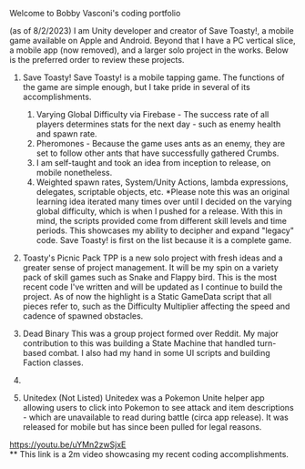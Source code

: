 Welcome to Bobby Vasconi's coding portfolio

(as of 8/2/2023)
I am Unity developer and creator of Save Toasty!, a mobile game available on Apple and Android.
Beyond that I have a PC vertical slice, a mobile app (now removed), and a larger solo project in the works. Below is the preferred order to review these projects.

1. Save Toasty!
  Save Toasty! is a mobile tapping game. The functions of the game are simple enough, but I take pride in several of its accomplishments.
    1. Varying Global Difficulty via Firebase - The success rate of all players determines stats for the next day - such as enemy health and spawn rate.
    2. Pheromones - Because the game uses ants as an enemy, they are set to follow other ants that have successfully gathered Crumbs.
    3. I am self-taught and took an idea from inception to release, on mobile nonetheless.
    4. Weighted spawn rates, System/Unity Actions, lambda expressions, delegates, scriptable objects, etc.
  *Please note this was an original learning idea iterated many times over until I decided on the varying global difficulty, which is when I pushed for a release. With this in mind, the scripts provided come from different skill levels and time periods. This showcases my ability to decipher and expand "legacy" code. Save Toasty! is first on the list because it is a complete game.

2. Toasty's Picnic Pack
  TPP is a new solo project with fresh ideas and a greater sense of project management. It will be my spin on a variety pack of skill games such as Snake and Flappy bird. This is the most recent code I've written and will be updated as I continue to build the project. As of now the highlight is a Static GameData script that all pieces refer to, such as the Difficulty Multiplier affecting the speed and cadence of spawned obstacles.

3. Dead Binary
  This was a group project formed over Reddit. My major contribution to this was building a State Machine that handled turn-based combat. I also had my hand in some UI scripts and building Faction classes.

4. 

5. Unitedex (Not Listed)
  Unitedex was a Pokemon Unite helper app allowing users to click into Pokemon to see attack and item descriptions - which are unavailable to read during battle (circa app release). It was released for mobile but has since been pulled for legal reasons.




https://youtu.be/uYMn2zwSjxE  
** This link is a 2m video showcasing my recent coding accomplishments.  

